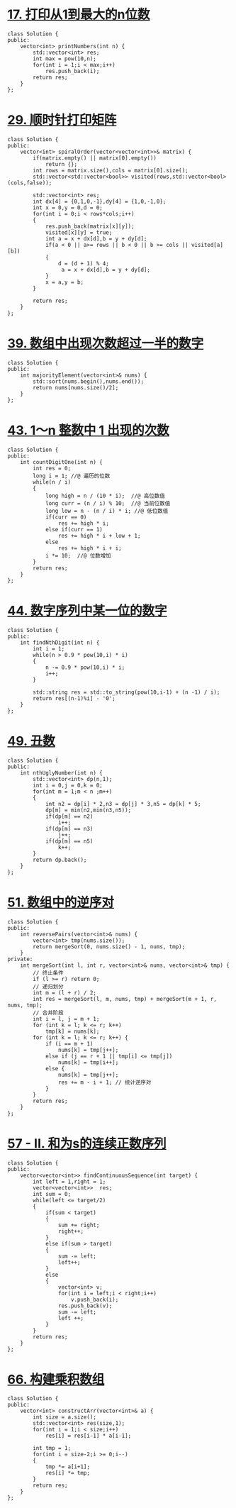 

# [17. 打印从1到最大的n位数](https://leetcode-cn.com/problems/da-yin-cong-1dao-zui-da-de-nwei-shu-lcof/)

```
class Solution {
public:
    vector<int> printNumbers(int n) {
        std::vector<int> res;
        int max = pow(10,n);
        for(int i = 1;i < max;i++)
            res.push_back(i);
        return res;
    }
};
```



# [29. 顺时针打印矩阵](https://leetcode-cn.com/problems/shun-shi-zhen-da-yin-ju-zhen-lcof/)

```
class Solution {
public:
    vector<int> spiralOrder(vector<vector<int>>& matrix) {
        if(matrix.empty() || matrix[0].empty())
            return {};
        int rows = matrix.size(),cols = matrix[0].size();
        std::vector<std::vector<bool>> visited(rows,std::vector<bool>(cols,false));

        std::vector<int> res;
        int dx[4] = {0,1,0,-1},dy[4] = {1,0,-1,0}; 
        int x = 0,y = 0,d = 0;
        for(int i = 0;i < rows*cols;i++)
        {
            res.push_back(matrix[x][y]);
            visited[x][y] = true;
            int a = x + dx[d],b = y + dy[d];
            if(a < 0 || a>= rows || b < 0 || b >= cols || visited[a][b])
            {
                d = (d + 1) % 4;
                 a = x + dx[d],b = y + dy[d];
            }
            x = a,y = b;
        }

        return res;
    }
};
```

# [39. 数组中出现次数超过一半的数字](https://leetcode-cn.com/problems/shu-zu-zhong-chu-xian-ci-shu-chao-guo-yi-ban-de-shu-zi-lcof/)

```
class Solution {
public:
    int majorityElement(vector<int>& nums) {
        std::sort(nums.begin(),nums.end());
        return nums[nums.size()/2];
    }
};
```

# [43. 1～n 整数中 1 出现的次数](https://leetcode-cn.com/problems/1nzheng-shu-zhong-1chu-xian-de-ci-shu-lcof/)

```
class Solution {
public:
    int countDigitOne(int n) {
		int res = 0;
		long i = 1; //@ 遍历的位数
		while(n / i)
		{
			long high = n / (10 * i);  //@ 高位数值 
			long curr = (n / i) % 10;  //@ 当前位数值
			long low = n - (n / i) * i; //@ 低位数值
			if(curr == 0)
				res += high * i;
			else if(curr == 1)
				res += high * i + low + 1;
			else
				res += high * i + i;
			i *= 10;  //@ 位数增加
		}
		return res;
    }
};
```

# [44. 数字序列中某一位的数字](https://leetcode-cn.com/problems/shu-zi-xu-lie-zhong-mou-yi-wei-de-shu-zi-lcof/)

```
class Solution {
public:
    int findNthDigit(int n) {
        int i = 1;
        while(n > 0.9 * pow(10,i) * i)
        {
            n -= 0.9 * pow(10,i) * i;
            i++;
        }

        std::string res = std::to_string(pow(10,i-1) + (n -1) / i);
        return res[(n-1)%i] - '0';
    }
};
```





# [49. 丑数](https://leetcode-cn.com/problems/chou-shu-lcof/)

```
class Solution {
public:
    int nthUglyNumber(int n) {
        std::vector<int> dp(n,1);
        int i = 0,j = 0,k = 0;
        for(int m = 1;m < n ;m++)
        {
            int n2 = dp[i] * 2,n3 = dp[j] * 3,n5 = dp[k] * 5;
            dp[m] = min(n2,min(n3,n5));
            if(dp[m] == n2)
                i++;
            if(dp[m] == n3)
                j++;
            if(dp[m] == n5)
                k++;
        }
        return dp.back();
    }
};
```

# [51. 数组中的逆序对](https://leetcode-cn.com/problems/shu-zu-zhong-de-ni-xu-dui-lcof/)

```
class Solution {
public:
    int reversePairs(vector<int>& nums) {
        vector<int> tmp(nums.size());
        return mergeSort(0, nums.size() - 1, nums, tmp);
    }
private:
    int mergeSort(int l, int r, vector<int>& nums, vector<int>& tmp) {
        // 终止条件
        if (l >= r) return 0;
        // 递归划分
        int m = (l + r) / 2;
        int res = mergeSort(l, m, nums, tmp) + mergeSort(m + 1, r, nums, tmp);
        // 合并阶段
        int i = l, j = m + 1;
        for (int k = l; k <= r; k++)
            tmp[k] = nums[k];
        for (int k = l; k <= r; k++) {
            if (i == m + 1)
                nums[k] = tmp[j++];
            else if (j == r + 1 || tmp[i] <= tmp[j])
                nums[k] = tmp[i++];
            else {
                nums[k] = tmp[j++];
                res += m - i + 1; // 统计逆序对
            }
        }
        return res;
    }
};
```

# [57 - II. 和为s的连续正数序列](https://leetcode-cn.com/problems/he-wei-sde-lian-xu-zheng-shu-xu-lie-lcof/)

```
class Solution {
public:
    vector<vector<int>> findContinuousSequence(int target) {
        int left = 1,right = 1;
        vector<vector<int>>  res;
		int sum = 0;
        while(left <= target/2)
        {
            if(sum < target)
			{
				sum += right;
				right++;		
			}
			else if(sum > target)
			{
				sum -= left;
				left++;	
			}
			else
			{
				vector<int> v;
				for(int i = left;i < right;i++)
					v.push_back(i);
				res.push_back(v);	
				sum -= left;
				left ++;	
			}			
        }
        return res;
    }
};
```


# [66. 构建乘积数组](https://leetcode-cn.com/problems/gou-jian-cheng-ji-shu-zu-lcof/)

```
class Solution {
public:
    vector<int> constructArr(vector<int>& a) {
        int size = a.size();
        std::vector<int> res(size,1);
        for(int i = 1;i < size;i++)
            res[i] = res[i-1] * a[i-1];

        int tmp = 1;
        for(int i = size-2;i >= 0;i--)
        {
            tmp *= a[i+1];
            res[i] *= tmp;
        }
        return res;
    }
};
```

